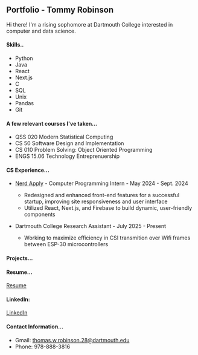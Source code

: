 ## Portfolio - Tommy Robinson

Hi there!  I'm a rising sophomore at Dartmouth College interested in computer and data science. 

#### Skills..
- Python
- Java
- React
- Next.js
- C
- SQL
- Unix
- Pandas
- Git

#### A few relevant courses I've taken...
- QSS 020 Modern Statistical Computing
- CS 50 Software Design and Implementation
- CS 010 Problem Solving: Object Oriented Programming
- ENGS 15.06 Technology Entreprenuership

#### CS Experience...
- [Nerd Apply](nerdapply.com) - Computer Programming Intern - May 2024 - Sept. 2024
  - Redesigned and enhanced front-end features for a successful startup, improving site responsiveness and user interface
  - Utilized React, Next.js, and Firebase to build dynamic, user-friendly components
  
- Dartmouth College Research Assistant - July 2025 - Present
  - Working to maximize efficiency in CSI transmition over Wifi frames between ESP-30 microcontrollers

#### Projects...

#### Resume...
[Resume](https://github.com/tommy-robinson/tommy-robinson/blob/main/Thomas__Robinson__Resume%20.pdf)

#### LinkedIn:
[LinkedIn](https://www.linkedin.com/in/tommy-robinson-6bb998322)

#### Contact Information...
- Gmail: thomas.w.robinson.28@dartmouth.edu
- Phone: 978-888-3816
